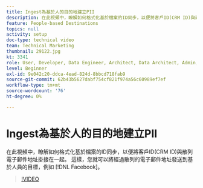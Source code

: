 ```yaml
---
title: Ingest為基於人的目的地建立PII
description: 在此視頻中，瞭解如何格式化基於檔案的ID同步，以便將客戶ID(CRM ID)與散列電子郵件地址掛接在一起。
feature: People-based Destinations
topics: null
activity: setup
doc-type: technical video
team: Technical Marketing
thumbnail: 29122.jpg
kt: 3341
role: User, Developer, Data Engineer, Architect, Data Architect, Admin, Leader
level: Beginner
exl-id: 9e042c20-ddca-4ead-824d-8bbcd718fab9
source-git-commit: 62b43b5627dabf754cf821f974a56c60989ef7ef
workflow-type: tm+mt
source-wordcount: '76'
ht-degree: 0%

---
```


# Ingest為基於人的目的地建立PII

在此視頻中，瞭解如何格式化基於檔案的ID同步，以便將客戶ID(CRM ID)與散列電子郵件地址掛接在一起。 這樣，您就可以將經過散列的電子郵件地址發送到基於人員的目標，例如 [!DNL Facebook]。

>[!VIDEO](https://video.tv.adobe.com/v/29122/?quality=12)
